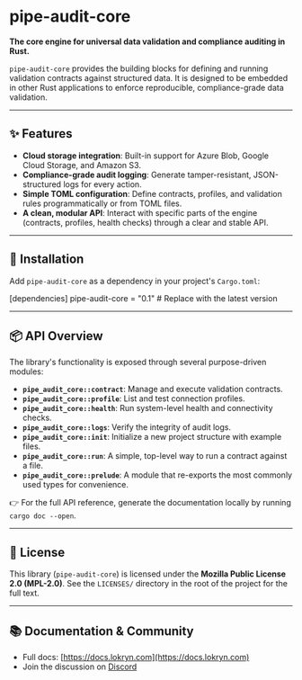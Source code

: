 
# pipe-audit-core

**The core engine for universal data validation and compliance auditing in Rust.**

`pipe-audit-core` provides the building blocks for defining and running validation contracts against structured data. It is designed to be embedded in other Rust applications to enforce reproducible, compliance-grade data validation.

---

## ✨ Features
- **Cloud storage integration**: Built-in support for Azure Blob, Google Cloud Storage, and Amazon S3.
- **Compliance-grade audit logging**: Generate tamper-resistant, JSON-structured logs for every action.
- **Simple TOML configuration**: Define contracts, profiles, and validation rules programmatically or from TOML files.
- **A clean, modular API**: Interact with specific parts of the engine (contracts, profiles, health checks) through a clear and stable API.

---

## 🚀 Installation

Add `pipe-audit-core` as a dependency in your project's `Cargo.toml`:


[dependencies]
pipe-audit-core = "0.1" # Replace with the latest version


-----

## 📦 API Overview

The library's functionality is exposed through several purpose-driven modules:

  * **`pipe_audit_core::contract`**: Manage and execute validation contracts.
  * **`pipe_audit_core::profile`**: List and test connection profiles.
  * **`pipe_audit_core::health`**: Run system-level health and connectivity checks.
  * **`pipe_audit_core::logs`**: Verify the integrity of audit logs.
  * **`pipe_audit_core::init`**: Initialize a new project structure with example files.
  * **`pipe_audit_core::run`**: A simple, top-level way to run a contract against a file. 
  * **`pipe_audit_core::prelude`**: A module that re-exports the most commonly used types for convenience.

👉 For the full API reference, generate the documentation locally by running `cargo doc --open`.

-----

## 📄 License

This library (`pipe-audit-core`) is licensed under the **Mozilla Public License 2.0 (MPL-2.0)**. See the `LICENSES/` directory in the root of the project for the full text.

-----

## 📚 Documentation & Community

  - Full docs: [https://docs.lokryn.com](https://docs.lokryn.com)
  - Join the discussion on [Discord](https://discord.gg/4JJT9qEfCA)
